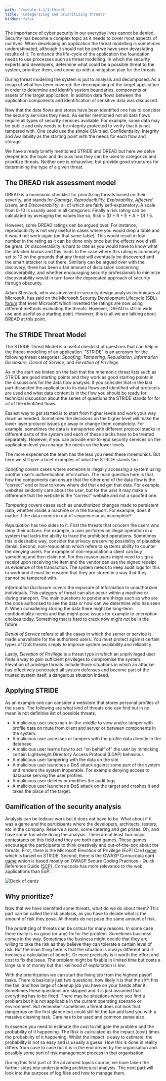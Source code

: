 ```yaml
---
path: '/module-4.1/1-threat'
title: 'Categorizing and prioritizing threats'
hidden: false
---
```


The importance of cyber security in our everyday lives cannot be  denied. Security has become a complex topic as it needs to cover most aspects of our lives. When developing an application the threat modelling is sometimes underestimated, although it should not be and we have seen devastating results of it. To enhance the life-cycle of the application the foundation needs to use processes such as threat modelling. In which the security experts and developers, determine what could be a possible threat to the system, prioritize them, and come up with a mitigation plan for the threats.

During threat modelling the system is put to analysis and decomposed. As a recap of what has been covered: the decomposing of the target application in order to determine and identify system boundaries, components or assets of the target application. In addition data flows between the application components and identification of sensitive data was discussed.

Now that the data flows and stores have been identified one has to consider the security services they need. As earlier mentioned not all data flows require all types of security services available. For example, some data may be public and only needs to be integrity protected to verify that it is not tampered with. One could use the simple CIA triad, Confidentiality, Integrity and Availability as the starting point with the needs for each flow and storage.

<quiz id="1be00305-bfec-5f43-84e8-1209fd2e7622"></quiz>

We have already briefly mentioned STRIDE and DREAD but here we delve deeper into the topic and discuss how they can be used to categorize and prioritize threats. Neither one is exhaustive, but  provide good structures for determining the type of a given threat.

## The DREAD risk assessment model

DREAD is a mnemonic checklist for prioritizing threats based on their severity, and stands for _Damage, Reproducibility, Exploitability, Affected Users,_ and _Discoverability_, all of which are fairly self-explanatory. A scale from 0-10 is usually used in all categories. Finally a risk rating can be calculated by averaging the values like so, Risk = (D + R + E + A + D) / 5.

However, some DREAD ratings can be argued over. For instance, reproducibility is not very useful in cases where you would drop a table and it would not work again (on that same table). This would result in low number in the rating as it can be done only once but the effects would still be great. Or discoverability is hard to rate as you would have to know what the attacker knows and this leads to the case where this rating is commonly set to 10 on the grounds that any threat will eventually be discovered and the smart attacker is out there. Similarly can be argued over with the discovery, there has been a fair amount of discussion concerning discoverability, and whether encouraging security professionals to minimize discoverability would in turn favor the deprecated approach of security through obscurity.

<text-box variant=emph name="Straying away from DREAD">

Adam Shostack, who was involved in security design analysis techniques at Microsoft, has said on the Microsoft Security Development Lifecycle (SDL) [forum](https://social.msdn.microsoft.com/Forums/en-US/c601e0ca-5f38-4a07-8a46-40e4adcbc293/do-you-use-dread-as-it-is?forum=sdlprocess) that even Microsoft which invented the ratings are now using different methods evaluating the threats. However, DREAD is still in wide use and useful as a starting point. However, this is all we are talking about DREAD at this point.

</text-box>

## The STRIDE Threat Model

The STRIDE Threat Model is a useful checklist of questions that can help in the threat-modelling of an application. "STRIDE" is an acronym for the following threat categories: _Spoofing, Tampering, Repudiation, Information Disclosure, Denial of Service,_ and _Elevation of Privilege_.


As in the start we hinted on the fact that the mnemonic threat lists such as STRIDE are good starting points and they work as good starting points in the discussions for the data flow analysis. If you consider that in the last part dissected the application to its data flows and identified what protocols are used and what data content is in the flow you should be ready for technical discussion about the series of questions the STRIDE stands for for all of the identified flows.

Easiest way to get started is to start from higher levels and work your way down as needed. Sometimes the decisions on the higher level will make the lower layer protocol issues go away or change them completely. For example, sometimes the data is transported with different protocol stacks in different parts of the system and each of these stacks have to be treated separately. However, if you can provide end-to-end security services on the application level you change the needs on the lower levels.

The more experience the team has the less you need these mnemonics. But here we still give a brief examples of what the STRIDE stands for:

_Spoofing_ covers cases where someone is illegally accessing a system using another user’s authentication information. The main question here is that how the components can ensure that the other end of the data flow is the "correct" end or how to know where did that end get that data. For example, websites seldomly care about the user, but for the user it may make a difference that the website is the "correct" website and not a spoofed one.

_Tampering_ covers cases such as unauthorized changes made to persistent data, whether inside a machine or in the transport. For example, does it matter if the data comes in out of sequence or as incomplete?

_Repudiation_ has two sides to it. First the threats that concern the users who deny their actions. For example, a user performs an illegal operation in a system that lacks the ability to trace the prohibited operations. Sometimes this is desirable way, consider the privacy preserving possibility of plausible denial. Second, non-repudiation which refers to systems ability to counter the denying users. For example of non-repudiation a client can buy something and then claim not. For this reason users might need to sign a receipt upon receiving the item and the vendor can use the signed receipt as evidence of the transaction. The system needs to keep audit logs for this to work and it must be ensured that they are stored in a way that they cannot be tampered with.

_Information Disclosure_ covers the exposure of information to unauthorized individuals. This category of threat can also occur within a machine or during transport. The main questions to ponder are things such as who are the once authorised to see the data or how can we determine who has seen it. When considering storing the data there might be long-term confidentiality needs and that might pose issues for example to encryption choices today. Something that is hard to crack now might not be in the future.

_Denial of Service_ refers to all the cases in which the server or service is made unavailable for the authorised users. You must protect against certain types of DoS threats simply to improve system availability and reliability.

Lastly, _Elevation of Privilege_ is a threat type in which an unprivileged user finds a way to gain sufficient privileges to compromise the system. Elevation of privilege threats include those situations in which an attacker has effectively penetrated all system defenses and become part of the trusted system itself, a dangerous situation indeed.



## Applying STRIDE

As an example one can consider a webstore that stores personal profiles of the users. The following are what kind of threats one can find but in no mean is not definitive list of possible threats.

- A malicious user uses man-in-the-middle to view and/or tamper with profile data on route from client and server or between components in the system.
- A malicious user accesses or tampers with the profile data directly in the database. 
- A malicious user learns how to act "on behalf of" the user by mimicking certain Lightweight Directory Access Protocol (LDAP) behaviour.
- A malicious user tampering with the data on the site
- A malicious user launches a DoS attack against some part of the system and renders the system inoperable. For example denying access to database serving the user profiles.
- A malicious user deletes or modifies the audit logs.
- A malicious user launches a DoS attack on the target and crashes it and takes the place of the target.

## Gamification of the security analysis

Analysis can be tedious work but it does not have to be. What about if it was a
game and the participants where the developers, architects, testers, etc in the
company. Reserve a room, some catering and get prizes. Oh, and have some fun
while doing the analysis.  There are at least two major contestants on this
field and they are both card games. These games encourage the participants to
think creatively and out-of-the-box about the threats. First, there is the
Microsoft Elevation of Privilege (EoP) Card
[game](https://www.microsoft.com/en-us/download/details.aspx?id=20303)  which
is based on STRIDE. Second, there is the OWASP Cornucopia card
[game](https://owasp.org/www-project-cornucopia/) which is based mostly
on OWASP Secure Coding Practices - Quick Reference Guide
([SCP](https://owasp.org/www-pdf-archive/OWASP_SCP_Quick_Reference_Guide_v2.pdf)).
Cornucopia has more relevance to the web applications than EoP.

![Deck of cards](deckofcards.png)



## Why prioritize?

Now that we have identified some threats, what do we do about them? This part can be called the risk analysis, as you have to decide what is the amount of risk they pose. All threats do not pose the same amount of risk.

The prioritizing of threats can be critical for many reasons. In some case there really is no good (or any) fix for the problem. Sometimes business comes in the way. Sometimes the business might decide that they are willing to take the risk as they believe they can tolerate a certain level of risk. But the main thing here is that the situation is always different and it involves a calculation of benefit. Or more precisely is it worth the effort and cost to fix the issue. The problem might be fixable in limited time but costs a large sum of money but the likelihood of exploitation is low.

With the prioritization we can start the fixing job from the highest payoff tasks. There is basically just two questions: how likely it is that the sh\*t hits the fan, and how large of cleanup job you have on your hands after it. Sometimes these questions are skipped and it is just assumed that everything has to be fixed. There may be situations where you find a problem but it is not applicable in the current operating scenario or environment. But remember sometimes a threat does not look that dangerous on the first glance but could still hit the fan and land you with a massive cleaning task. Care has to be used and common sense also.

In essence you need to estimate the cost to mitigate the problem and the probability of it happening. The Risk is calculated as the impact (cost) times the probability of it happening. Whilst the impact is easy to estimate, the probability is not so easy and is usually a guess. How this is done in reality differs from case to case but it is in the end driven by the organisation and possibly some sort of risk management process in that organisation.


<quiz id="234973fd-4e89-55e8-b87a-6d5eab49d928"></quiz>

During this first part of the advanced topics course, we have taken the further steps into understanding architectural analysis. The next part will look into the purpose of log files and how to manage them.
